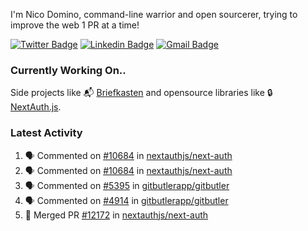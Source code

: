 
I'm Nico Domino, command-line warrior and open sourcerer, trying to improve the web 1 PR at a time!

[![Twitter Badge](https://img.shields.io/badge/-@ndom91-1ca0f1?style=flat-square&labelColor=1ca0f1&logo=twitter&logoColor=white&link=https://twitter.com/ndom91)](https://twitter.com/ndom91) [![Linkedin Badge](https://img.shields.io/badge/-ndom91-blue?style=flat-square&logo=Linkedin&logoColor=white&link=https://www.linkedin.com/in/ndom91/)](https://www.linkedin.com/in/ndom91/) [![Gmail Badge](https://img.shields.io/badge/-yo@ndo.dev-c14438?style=flat-square&logo=mail.ru&logoColor=white&link=mailto:yo@ndo.dev)](mailto:yo@ndo.dev)

### Currently Working On..

Side projects like 📬 [Briefkasten](https://briefkastenhq.com) and opensource libraries like 🔒 [NextAuth.js](https://github.com/nextauthjs/next-auth).

<!--START_SECTION_PROFILE_VIEWS:readme-info-->
<!--END_SECTION_PROFILE_VIEWS:readme-info-->

<!--START_SECTION_DAILY_COMMIT:readme-info-->
<!--END_SECTION_DAILY_COMMIT:readme-info-->

<!--START_SECTION_WEEKLY_COMMIT:readme-info-->
<!--END_SECTION_WEEKLY_COMMIT:readme-info-->

### Latest Activity

<!--START_SECTION:activity-->
1. 🗣 Commented on [#10684](https://github.com/nextauthjs/next-auth/pull/10684#issuecomment-2453403285) in [nextauthjs/next-auth](https://github.com/nextauthjs/next-auth)
2. 🗣 Commented on [#10684](https://github.com/nextauthjs/next-auth/pull/10684#issuecomment-2453397543) in [nextauthjs/next-auth](https://github.com/nextauthjs/next-auth)
3. 🗣 Commented on [#5395](https://github.com/gitbutlerapp/gitbutler/pull/5395#issuecomment-2453243598) in [gitbutlerapp/gitbutler](https://github.com/gitbutlerapp/gitbutler)
4. 🗣 Commented on [#4914](https://github.com/gitbutlerapp/gitbutler/issues/4914#issuecomment-2453243202) in [gitbutlerapp/gitbutler](https://github.com/gitbutlerapp/gitbutler)
5. 🎉 Merged PR [#12172](https://github.com/nextauthjs/next-auth/pull/12172) in [nextauthjs/next-auth](https://github.com/nextauthjs/next-auth)
<!--END_SECTION:activity-->
